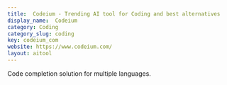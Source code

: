 ```yaml
---
title:  Codeium - Trending AI tool for Coding and best alternatives
display_name:  Codeium
category: Coding
category_slug: coding
key: codeium_com
website: https://www.codeium.com/
layout: aitool
---
```


Code completion solution for multiple languages.
